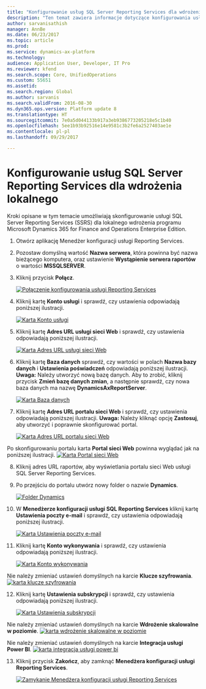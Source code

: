 ```yaml
---
title: "Konfigurowanie usług SQL Server Reporting Services dla wdrożenia lokalnego"
description: "Ten temat zawiera informacje dotyczące konfigurowania usługi SQL Server Reporting Services (SSRS) dla wdrożenia lokalnego."
author: sarvanisathish
manager: AnnBe
ms.date: 06/23/2017
ms.topic: article
ms.prod: 
ms.service: dynamics-ax-platform
ms.technology: 
audience: Application User, Developer, IT Pro
ms.reviewer: kfend
ms.search.scope: Core, UnifiedOperations
ms.custom: 55651
ms.assetid: 
ms.search.region: Global
ms.author: sarvanis
ms.search.validFrom: 2016-08-30
ms.dyn365.ops.version: Platform update 8
ms.translationtype: HT
ms.sourcegitcommit: 7e0a5d044133b917a3eb9386773205218e5c1b40
ms.openlocfilehash: 5ee1b93b92516e14e9581c3b2fe6a2527403ae1e
ms.contentlocale: pl-pl
ms.lasthandoff: 09/29/2017

---
```

# <a name="configure-sql-server-reporting-services-for-an-on-premises-deployment"></a>Konfigurowanie usług SQL Server Reporting Services dla wdrożenia lokalnego

Kroki opisane w tym temacie umożliwiają skonfigurowanie usługi SQL Server Reporting Services (SSRS) dla lokalnego wdrożenia programu Microsoft Dynamics 365 for Finance and Operations Enterprise Edition.

1. Otwórz aplikację Menedżer konfiguracji usługi Reporting Services.
2. Pozostaw domyślną wartość **Nazwa serwera**, która powinna być nazwa bieżącego komputera, oraz ustawienie **Wystąpienie serwera raportów** o wartości **MSSQLSERVER**. 
3. Kliknij przycisk **Połącz**.
   
   [![Połączenie konfigurowania usługi Reporting Services](./media/ssrs-config-manager-01.png)](./media/ssrs-config-manager-01.png)
   
4. Kliknij kartę **Konto usługi** i sprawdź, czy ustawienia odpowiadają poniższej ilustracji.

    [![Karta Konto usługi](./media/ssrs-config-manager-02.png)](./media/ssrs-config-manager-02.png)
    
5. Kliknij kartę **Adres URL usługi sieci Web** i sprawdź, czy ustawienia odpowiadają poniższej ilustracji. 

    [![Karta Adres URL usługi sieci Web](./media/ssrs-config-manager-03.png)](./media/ssrs-config-manager-03.png) 
    
6. Kliknij kartę **Baza danych** sprawdź, czy wartości w polach **Nazwa bazy danych** i **Ustawienia poświadczeń** odpowiadają poniższej ilustracji. **Uwaga:** Należy utworzyć nową bazę danych. Aby to zrobić, kliknij przycisk **Zmień bazę danych zmian**, a następnie sprawdź, czy nowa baza danych ma nazwę **DynamicsAxReportServer**.

    [![Karta Baza danych](./media/ssrs-config-manager-04.png)](./media/ssrs-config-manager-04.png)
    
7. Kliknij kartę **Adres URL portalu sieci Web** i sprawdź, czy ustawienia odpowiadają poniższej ilustracji. **Uwaga:** Należy kliknąć opcję **Zastosuj**, aby utworzyć i poprawnie skonfigurować portal.

    [![Karta Adres URL portalu sieci Web](./media/ssrs-config-manager-05.png)](./media/ssrs-config-manager-05.png)
    
  Po skonfigurowaniu portalu karta **Portal sieci Web** powinna wyglądać jak na poniższej ilustracji.
    [![Karta Portal sieci Web](./media/ssrs-config-manager-06.png)](./media/ssrs-config-manager-06.png)
    
8. Kliknij adres URL raportów, aby wyświetlania portalu sieci Web usługi SQL Server Reporting Services. 
9.  Po przejściu do portalu utwórz nowy folder o nazwie **Dynamics**.

    [![Folder Dynamics](./media/ssrs-config-manager-07.png)](./media/ssrs-config-manager-07.png)
    
10. W **Menedżerze konfiguracji usługi SQL Reporting Services** kliknij kartę **Ustawienia poczty e-mail** i sprawdź, czy ustawienia odpowiadają poniższej ilustracji.

    [![Karta Ustawienia poczty e-mail](./media/ssrs-config-manager-08.png)](./media/ssrs-config-manager-08.png)
    
11. Kliknij kartę **Konto wykonywania** i sprawdź, czy ustawienia odpowiadają poniższej ilustracji.

    [![Karta Konto wykonywania](./media/ssrs-config-manager-09.png)](./media/ssrs-config-manager-09.png)
    
  Nie należy zmieniać ustawień domyślnych na karcie **Klucze szyfrowania**. [![karta klucze szyfrowania](./media/ssrs-config-manager-10.png)](./media/ssrs-config-manager-10.png)
    
12. Kliknij kartę **Ustawienia subskrypcji** i sprawdź, czy ustawienia odpowiadają poniższej ilustracji.

    [![Karta Ustawienia subskrypcji](./media/ssrs-config-manager-11.png)](./media/ssrs-config-manager-11.png)
    
  Nie należy zmieniać ustawień domyślnych na karcie **Wdrożenie skalowalne w poziomie**. [![karta wdrożenie skalowalne w poziomie](./media/ssrs-config-manager-12.png)](./media/ssrs-config-manager-12.png)
    
  Nie należy zmieniać ustawień domyślnych na karcie **Integracja usługi Power BI**. [![karta integracja usługi power bi](./media/ssrs-config-manager-13.png)](./media/ssrs-config-manager-13.png) 
    
13. Kliknij przycisk **Zakończ**, aby zamknąć **Menedżera konfiguracji usługi Reporting Services**.

    [![Zamykanie Menedżera konfiguracji usługi Reporting Services](./media/ssrs-config-manager-14.png)](./media/ssrs-config-manager-14.png)
    


